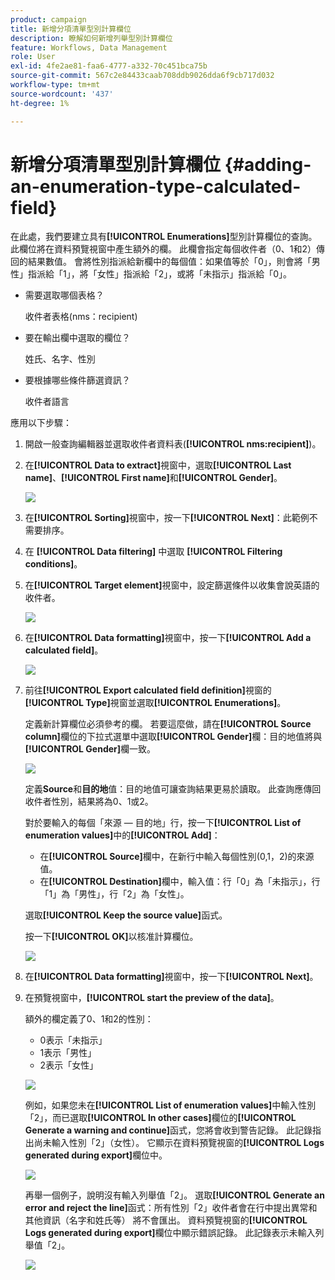 ```yaml
---
product: campaign
title: 新增分項清單型別計算欄位
description: 瞭解如何新增列舉型別計算欄位
feature: Workflows, Data Management
role: User
exl-id: 4fe2ae81-faa6-4777-a332-70c451bca75b
source-git-commit: 567c2e84433caab708ddb9026dda6f9cb717d032
workflow-type: tm+mt
source-wordcount: '437'
ht-degree: 1%

---
```


# 新增分項清單型別計算欄位 {#adding-an-enumeration-type-calculated-field}

在此處，我們要建立具有&#x200B;**[!UICONTROL Enumerations]**&#x200B;型別計算欄位的查詢。 此欄位將在資料預覽視窗中產生額外的欄。 此欄會指定每個收件者（0、1和2）傳回的結果數值。 會將性別指派給新欄中的每個值：如果值等於「0」，則會將「男性」指派給「1」，將「女性」指派給「2」，或將「未指示」指派給「0」。

* 需要選取哪個表格？

  收件者表格(nms：recipient)

* 要在輸出欄中選取的欄位？

  姓氏、名字、性別

* 要根據哪些條件篩選資訊？

  收件者語言

應用以下步驟：

1. 開啟一般查詢編輯器並選取收件者資料表(**[!UICONTROL nms:recipient]**)。
1. 在&#x200B;**[!UICONTROL Data to extract]**&#x200B;視窗中，選取&#x200B;**[!UICONTROL Last name]**、**[!UICONTROL First name]**&#x200B;和&#x200B;**[!UICONTROL Gender]**。

   ![](assets/query_editor_nveau_73.png)

1. 在&#x200B;**[!UICONTROL Sorting]**&#x200B;視窗中，按一下&#x200B;**[!UICONTROL Next]**：此範例不需要排序。
1. 在 **[!UICONTROL Data filtering]** 中選取 **[!UICONTROL Filtering conditions]**。
1. 在&#x200B;**[!UICONTROL Target element]**&#x200B;視窗中，設定篩選條件以收集會說英語的收件者。

   ![](assets/query_editor_nveau_74.png)

1. 在&#x200B;**[!UICONTROL Data formatting]**&#x200B;視窗中，按一下&#x200B;**[!UICONTROL Add a calculated field]**。

   ![](assets/query_editor_nveau_75.png)

1. 前往&#x200B;**[!UICONTROL Export calculated field definition]**&#x200B;視窗的&#x200B;**[!UICONTROL Type]**&#x200B;視窗並選取&#x200B;**[!UICONTROL Enumerations]**。

   定義新計算欄位必須參考的欄。 若要這麼做，請在&#x200B;**[!UICONTROL Source column]**&#x200B;欄位的下拉式選單中選取&#x200B;**[!UICONTROL Gender]**&#x200B;欄：目的地值將與&#x200B;**[!UICONTROL Gender]**&#x200B;欄一致。

   ![](assets/query_editor_nveau_76.png)

   定義&#x200B;**Source**&#x200B;和&#x200B;**目的地**&#x200B;值：目的地值可讓查詢結果更易於讀取。 此查詢應傳回收件者性別，結果將為0、1或2。

   對於要輸入的每個「來源 — 目的地」行，按一下&#x200B;**[!UICONTROL List of enumeration values]**&#x200B;中的&#x200B;**[!UICONTROL Add]**：

   * 在&#x200B;**[!UICONTROL Source]**&#x200B;欄中，在新行中輸入每個性別(0,1，2)的來源值。
   * 在&#x200B;**[!UICONTROL Destination]**&#x200B;欄中，輸入值：行「0」為「未指示」，行「1」為「男性」，行「2」為「女性」。

   選取&#x200B;**[!UICONTROL Keep the source value]**&#x200B;函式。

   按一下&#x200B;**[!UICONTROL OK]**&#x200B;以核准計算欄位。

   ![](assets/query_editor_nveau_77.png)

1. 在&#x200B;**[!UICONTROL Data formatting]**&#x200B;視窗中，按一下&#x200B;**[!UICONTROL Next]**。
1. 在預覽視窗中，**[!UICONTROL start the preview of the data]**。

   額外的欄定義了0、1和2的性別：

   * 0表示「未指示」
   * 1表示「男性」
   * 2表示「女性」

   ![](assets/query_editor_nveau_78.png)

   例如，如果您未在&#x200B;**[!UICONTROL List of enumeration values]**&#x200B;中輸入性別「2」，而已選取&#x200B;**[!UICONTROL In other cases]**&#x200B;欄位的&#x200B;**[!UICONTROL Generate a warning and continue]**&#x200B;函式，您將會收到警告記錄。 此記錄指出尚未輸入性別「2」（女性）。 它顯示在資料預覽視窗的&#x200B;**[!UICONTROL Logs generated during export]**&#x200B;欄位中。

   ![](assets/query_editor_nveau_79.png)

   再舉一個例子，說明沒有輸入列舉值「2」。 選取&#x200B;**[!UICONTROL Generate an error and reject the line]**&#x200B;函式：所有性別「2」收件者會在行中提出異常和其他資訊（名字和姓氏等） 將不會匯出。 資料預覽視窗的&#x200B;**[!UICONTROL Logs generated during export]**&#x200B;欄位中顯示錯誤記錄。 此記錄表示未輸入列舉值「2」。

   ![](assets/query_editor_nveau_80.png)
